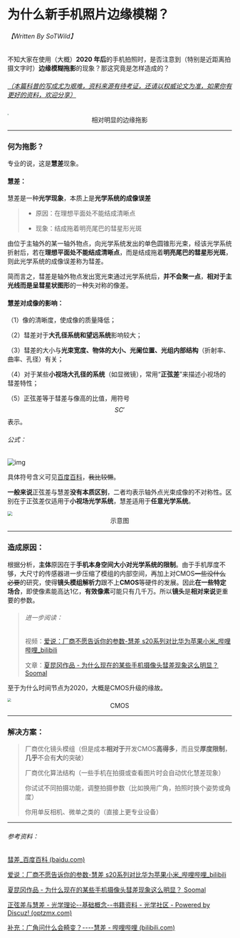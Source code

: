 # 为什么新手机照片边缘模糊？

###### 【Written By SoTWild】



不知大家在使用（大概）**2020 年后**的手机拍照时，是否注意到（特别是近距离拍摄文字时）**边缘模糊拖影**的现象？那这究竟是怎样造成的？

###### <u>（本篇科普的写成尤为艰难，资料来源有待考证，还请以权威论文为准，如果你有更好的资料，欢迎分享）</u>

<img src="https://i2.imgu.cc/images/2022/05/15/CKSzJ.jpg" style="zoom: 20%;" />

<center>相对明显的边缘拖影</center>

------

### 何为拖影？

专业的说，这是**慧差**现象。

#### 慧差：

慧差是一种**光学现象**，本质上是**光学系统的成像误差**

> - 原因：在理想平面处不能结成清晰点
>
> - 现象：结成拖着明亮尾巴的彗星形光斑

由位于主轴外的某一轴外物点，向光学系统发出的单色圆锥形光束，经该光学系统折射后，若在**理想平面处不能结成清晰点**，而是结成拖着**明亮尾巴的彗星形光斑**，则此光学系统的成像误差称为彗差。

简而言之，彗差是轴外物点发出宽光束通过光学系统后，**并不会聚一点**，**相对于主光线而是呈彗星状图形**的一种失对称的像差。

#### 慧差对成像的影响：

（1）像的清晰度，使成像的质量降低；

（2）彗差对于**大孔径系统和望远系统**影响较大；

（3）彗差的大小与**光束宽度、物体的大小、光阑位置、光组内部结构**（折射率、曲率、孔径）有关；

（4）对于某些**小视场大孔径的系统**（如显微镜），常用“**正弦差**”来描述小视场的彗差特性；

（5）正弦差等于彗差与像高的比值，用符号 $$SC'$$ 表示。

###### 公式：

![img](https://bkimg.cdn.bcebos.com/formula/4a66216183598f910d84a0672f6af894.svg)

具体符号含义可见[百度百科](https://baike.baidu.com/item/彗差/4925634)，~~我比较懒~~。

**一般来说**正弦差与慧差**没有本质区别**，二者均表示轴外点光束成像的不对称性。区别在于正弦差仅适用于**小视场光学系统**，慧差适用于**任意光学系统**。

<img src="https://pic3.zhimg.com/v2-0c8c7e6c17dd7a59d90eb0b4e8b3c42a_r.jpg" style="zoom: 67%;" />



<center>示意图</center>

------

### 造成原因：

根据分析，**主体**原因在于**手机本身空间大小对光学系统的限制**。由于手机厚度不够，大尺寸的传感器进一步压缩了模组的内部空间，再加上对CMOS~~一些没什么必要~~的研究，使得**镜头模组解析力**跟不上**CMOS**等硬件的发展。因此**在一些特定场合**，即使像素能高达1亿，**有效像素**可能只有几千万。所以**镜头**是**相对来说**更重要的参数。

> ###### 进一步阅读：
>
> 视频：[爱说：厂商不愿告诉你的参数-慧差 s20系列对比华为苹果小米_哔哩哔哩_bilibili](https://www.bilibili.com/video/BV1rQ4y1M7R4)
>
> 文章：[夏昆冈作品 - 为什么现在的某些手机摄像头彗差现象这么明显？ Soomal](http://www.soomal.com/doc/10100008922.htm)

至于为什么时间节点为2020，大概是CMOS升级的缘故。

<img src="https://tse2-mm.cn.bing.net/th/id/OIP-C.KdzncGgaIm_gB39fGEUiEgHaGO?pid=ImgDet&rs=1" style="zoom:50%;" />

<center>CMOS</center>

------

### 解决方案：

> 厂商优化镜头模组（但是成本**相对于**开发CMOS**高得多**，而且受**厚度限制**，**几乎**不会有**大**的突破）
>
> 厂商优化算法结构（一些手机在拍摄或查看图片时会自动优化慧差现象）
>
> 你试试不同拍摄功能，调整拍摄参数（比如换用广角，拍照时换个姿势或角度）
>
> 你用单反相机、微单之类的（直接上更专业设备）

------

###### 参考资料：

[彗差_百度百科 (baidu.com)](https://baike.baidu.com/item/彗差/4925634)

[爱说：厂商不愿告诉你的参数-慧差 s20系列对比华为苹果小米_哔哩哔哩_bilibili](https://www.bilibili.com/video/BV1rQ4y1M7R4)

[夏昆冈作品 - 为什么现在的某些手机摄像头彗差现象这么明显？ Soomal](http://www.soomal.com/doc/10100008922.htm)

[正弦差与慧差 - 光学理论--基础概念--书籍资料 - 光学社区 - Powered by Discuz! (optzmx.com)](http://www.optzmx.com/thread-4179-1-1.html)

[补充：广角问什么会畸变？----慧差 - 哔哩哔哩 (bilibili.com)](https://www.bilibili.com/read/cv5367941/)